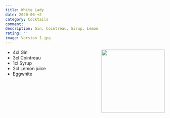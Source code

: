 ```yaml
---
title: White Lady
date: 2020-06-+2
category: Cocktails
comment: 
description: Gin, Cointreau, Sirup, Lemon
rating: ''
image: Version_1.jpg
---
```


<img src="Version_1.jpg" width="200px" height="200px" style="float: right;">

 - 4cl Gin
 - 3cl Cointreau
 - 1cl Syrup
 - 2cl Lemon juice
 - Eggwhite
    

 [attempt1]: Version_1.jpg  